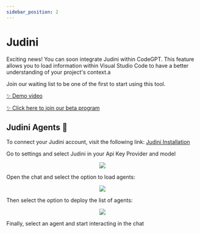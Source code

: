 ```yaml
---
sidebar_position: 2
---
```


# Judini

Exciting news! You can soon integrate Judini within CodeGPT. This feature allows you to load information within Visual Studio Code to have a better understanding of your project's context.a

Join our waiting list to be one of the first to start using this tool.

[✨ Demo video](https://twitter.com/dani_avila7/status/1647402647262044160)

[✨ Click here to join our beta program](https://judini.ai/signup?utm_source=codegpt)


## Judini Agents 🤖

To connect your Judini account, visit the following link: [Judini Installation](https://www.codegpt.co/docs/tutorial-basics/installation#judini)

Go to settings and select Judini in your Api Key Provider and model

<p align="center">
    <img src="https://github.com/davila7/code-gpt-docs/assets/6216945/014e4aec-f415-4976-b627-e244364bec20" />
</p>

Open the chat and select the option to load agents:

<p align="center">
    <img src="https://github.com/davila7/code-gpt-docs/assets/6216945/03984383-a38f-4868-aebe-87eb62baa78b" />
</p>


Then select the option to deploy the list of agents:

<p align="center">
    <img src="https://github.com/davila7/code-gpt-docs/assets/6216945/d8a2e2e8-2525-49f5-b8e7-384ac57c8432" />
</p>

Finally, select an agent and start interacting in the chat




